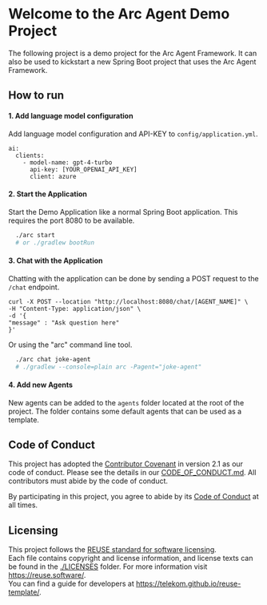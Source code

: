 <!--
SPDX-FileCopyrightText: 2023 Deutsche Telekom AG

SPDX-License-Identifier: CC0-1.0    
-->
# Welcome to the Arc Agent Demo Project

The following project is a demo project for the Arc Agent Framework. 
It can also be used to kickstart a new Spring Boot project that uses the Arc Agent Framework.

## How to run

#### 1. Add language model configuration

Add language model configuration and API-KEY to `config/application.yml`.

```
ai:
  clients:
    - model-name: gpt-4-turbo
      api-key: [YOUR_OPENAI_API_KEY]
      client: azure
```

#### 2. Start the Application

Start the Demo Application like a normal Spring Boot application.
This requires the port 8080 to be available.

```bash
  ./arc start 
  # or ./gradlew bootRun
```


#### 3. Chat with the Application

Chatting with the application can be done by sending a POST request to the `/chat` endpoint.

```
curl -X POST --location "http://localhost:8080/chat/[AGENT_NAME]" \
-H "Content-Type: application/json" \
-d '{
"message" : "Ask question here"
}'
```

Or using the "arc" command line tool.

```bash
  ./arc chat joke-agent
  # ./gradlew --console=plain arc -Pagent="joke-agent" 
```

#### 4. Add new Agents

New agents can be added to the `agents` folder located at the root of the project.
The folder contains some default agents that can be used as a template.



## Code of Conduct

This project has adopted the [Contributor Covenant](https://www.contributor-covenant.org/) in version 2.1 as our code of conduct. Please see the details in our [CODE_OF_CONDUCT.md](CODE_OF_CONDUCT.md). All contributors must abide by the code of conduct.

By participating in this project, you agree to abide by its [Code of Conduct](./CODE_OF_CONDUCT.md) at all times.

## Licensing

This project follows the [REUSE standard for software licensing](https://reuse.software/).    
Each file contains copyright and license information, and license texts can be found in the [./LICENSES](./LICENSES) folder. For more information visit https://reuse.software/.    
You can find a guide for developers at https://telekom.github.io/reuse-template/.   